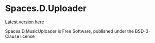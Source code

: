 # Spaces.D.Uploader #

[Latest version here](http://spaces.ru/forums/?r=17845833)

Spaces.D.MusicUploader is Free Software, published under the BSD-3-Clause license